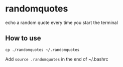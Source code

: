 # randomquotes
echo a random quote every time you start the terminal
## How to use
`cp ./randomquotes ~/.randomquotes`

Add `source .randomquotes` in the end of ~/.bashrc 
